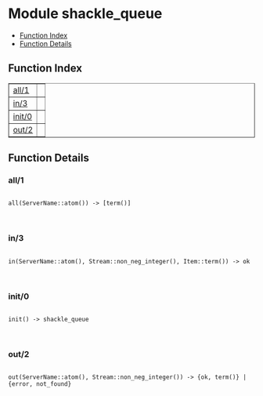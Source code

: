 

# Module shackle_queue #
* [Function Index](#index)
* [Function Details](#functions)

<a name="index"></a>

## Function Index ##


<table width="100%" border="1" cellspacing="0" cellpadding="2" summary="function index"><tr><td valign="top"><a href="#all-1">all/1</a></td><td></td></tr><tr><td valign="top"><a href="#in-3">in/3</a></td><td></td></tr><tr><td valign="top"><a href="#init-0">init/0</a></td><td></td></tr><tr><td valign="top"><a href="#out-2">out/2</a></td><td></td></tr></table>


<a name="functions"></a>

## Function Details ##

<a name="all-1"></a>

### all/1 ###

<pre><code>
all(ServerName::atom()) -&gt; [term()]
</code></pre>
<br />

<a name="in-3"></a>

### in/3 ###

<pre><code>
in(ServerName::atom(), Stream::non_neg_integer(), Item::term()) -&gt; ok
</code></pre>
<br />

<a name="init-0"></a>

### init/0 ###

<pre><code>
init() -&gt; shackle_queue
</code></pre>
<br />

<a name="out-2"></a>

### out/2 ###

<pre><code>
out(ServerName::atom(), Stream::non_neg_integer()) -&gt; {ok, term()} | {error, not_found}
</code></pre>
<br />

